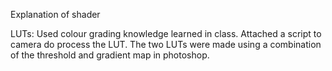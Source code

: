 Explanation of shader

LUTs: Used colour grading knowledge learned in class. Attached a script to camera do process the LUT. The two LUTs were made using a combination of the threshold and gradient map in photoshop. 

